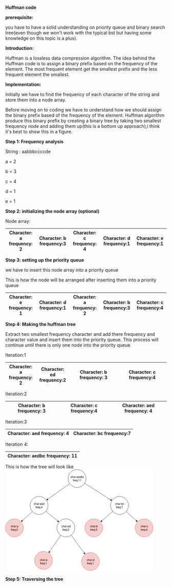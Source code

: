 

**Huffman code**

**prerequisite:**

you have to have a solid understanding on priority queue and binary search tree(even though we won&#39;t work with the typical bst but having some knowledge on this topic is a plus).

**Introduction:**

Huffman is a lossless data compression algorithm. The idea behind the Huffman code is to assign a binary prefix based on the frequency of the element. The most frequent element get the smallest prefix and the less frequent element the smallest.

**Implementation:**

Initially we have to find the frequency of each character of the string and store them into a node array.

Before moving on to coding we have to understand how we should assign the binary prefix based of the frequency of the element. Huffman algorithm produce this binary prefix by creating a binary tree by taking two smallest frequency node and adding them up(this is a bottom up approach),i think it&#39;s best to show this in a figure.

**Step 1: Frequency analysis**

String : aabbbccccde

a = 2

b = 3

c = 4

d = 1

e = 1

**Step 2: initializing the node array (optional)**

Node array:

| Character: a frequency: 2 | Character: b frequency:3 | Character: c frequency: 4 | Character: d frequency:1 | Character: e frequency:1 |
| --- | --- | --- | --- | --- |

**Step 3: setting up the priority queue**

we have to insert this node array into a priority queue

This is how the node will be arranged after inserting them into a priority queue

| Character: e frequency: 1 | Character: d frequency:1 | Character: a frequency: 2 | Character: b frequency:3 | Character: c frequency:4 |
| --- | --- | --- | --- | --- |













**Step 4: Making the huffman tree**

Extract two smallest frequency character and add there frequency and character value and insert them into the priority queue. This process will continue until there is only one node into the priority queue.

Iteration:1

| Character: a<br> frequency: 2 | Character: ed<br> frequency:2 | Character: b frequency: 3 | Character: c frequency:4 |
| --- | --- | --- | --- |

Iteration:2

| Character: b frequency: 3 | Character: c frequency:4 | Character: aed frequency: 4 |
| --- | --- | --- |

Iteration:3

| Character: aed frequency: 4 | Character: bc frequency:7 |
| --- | --- |

Iteration 4:

| Character: aedbc frequency: 11 |
| --- |


This is how the tree will look like
![alt text](https://github.com/mirsahib/Project-Pluto/blob/master/huffmantree.png "Huffman tree")


**Step 5: Traversing the tree**

